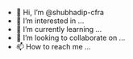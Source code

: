 - 👋 Hi, I’m @shubhadip-cfra
- 👀 I’m interested in ...
- 🌱 I’m currently learning ...
- 💞️ I’m looking to collaborate on ...
- 📫 How to reach me ...

<!---
shubhadip-cfra/shubhadip-cfra is a ✨ special ✨ repository because its `README.md` (this file) appears on your GitHub profile.
You can click the Preview link to take a look at your changes.
--->
